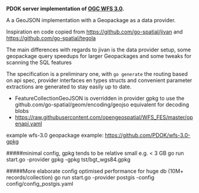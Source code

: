 **PDOK server implementation of [OGC WFS 3.0](https://github.com/opengeospatial/WFS_FES).**

A a GeoJSON implementation with a Geopackage as a data provider.

Inspiration en code copied from https://github.com/go-spatial/jivan and https://github.com/go-spatial/tegola

The main differences with regards to jivan is the data provider setup, some geopackage query speedups for larger Geopackages and
some tweaks for scanning the SQL features

The specification is a preliminary one, with `go generate` the routing based on api spec, provider interfaces en types structs and convenient parameter extractions are generated to stay easily up to date.

* FeatureCollectionGeoJSON is overridden in provider gpkg to use the github.com/go-spatial/geom/encoding/geojso equivalent for decoding blobs
* https://raw.githubusercontent.com/opengeospatial/WFS_FES/master/openapi.yaml

example wfs-3.0 geopackage example: https://github.com/PDOK/wfs-3.0-gpkg

#####minimal config, gpkg tends to be relative small e.g. < 3 GB
go run start.go -provider gpkg -gpkg tst/bgt_wgs84.gpkg

#####More elaborate config optimised performance for huge db (10M+ records/collection)
go run start.go -provider postgis -config config/config_postgis.yaml

